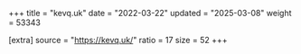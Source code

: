 +++
title = "kevq.uk"
date = "2022-03-22"
updated = "2025-03-08"
weight = 53343

[extra]
source = "https://kevq.uk/"
ratio = 17
size = 52
+++
